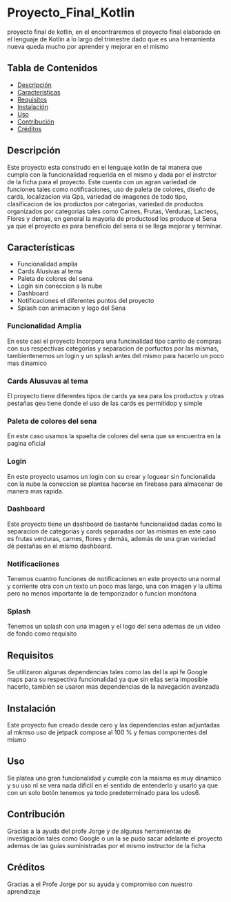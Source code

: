 # 
 

# Proyecto_Final_Kotlin

proyecto final de kotlin, en el encontraremos el proyecto final elaborado en el lenguaje de Kotlin a lo largo del trimestre dado que es una herramienta nueva queda mucho por aprender y mejorar en el mismo 

## Tabla de Contenidos
- [Descripción](#descripción)
- [Características](#características)
- [Requisitos](#requisitos)
- [Instalación](#instalación)
- [Uso](#uso)
- [Contribución](#contribución)
- [Créditos](#créditos)

## Descripción

Este proyecto esta construdo en el lenguaje kotlin de tal manera que cumpla con la funcionalidad requerida en  el mismo y dada por el instrctor de la ficha para  el proyecto. Este cuenta con un agran variedad de funciones tales como notificaciones, uso de paleta de colores, diseño de cards, localizacion via Gps, variedad de imagenes de todo tipo, clasificacion de los productos por categorias, variedad de productos organizados por categorias tales como Carnes, Frutas, Verduras, Lacteos, Flores y demas, en general la mayoria de productosd los produce el Sena ya que el proyecto es para beneficio del sena si se llega mejorar y terminar. 

## Características

* Funcionalidad amplia
* Cards Alusivas al tema
* Paleta de colores del sena
* Login sin coneccion a la nube 
* Dashboard 
* Notificaciones el diferentes puntos del proyecto
* Splash con animacion y logo del Sena



### Funcionalidad Amplia 

En este casi el proyecto Incorpora una funcinalidad tipo carrito de compras con sus respectivas categorias y separacion de porfuctos por las mismas, tambientenemos un login y un splash antes del mismo para hacerlo un poco mas dinamico 


### Cards Alusuvas al tema 

El proyecto tiene diferentes tipos de cards ya sea para los productos y otras pestañas qeu tiene donde el uso de las cards es permitidop y simple 

### Paleta de colores del sena 

En este caso usamos la spaelta de colores del sena que se encuentra en la pagina oficial 

### Login 

En este proyecto usamos un  login con su crear y loguear sin funcionalida con la nube la coneccion se plantea hacerse en firebase para almacenar de manera mas rapida.


### Dashboard 

Este proyecto tiene un dashboard de bastante funcionalidad dadas como la separacion de categorias y cards separadas oor las mismas en este caso es frutas verduras, carnes, flores y demás, además de una gran variedad dé pestañas en el mismo dashboard.


### Notificaciiones 

Tenemos cuantro funciones de notificaciones en este proyecto una normal y corriente otra con un texto un poco mas largo, una con imagen y la ultima pero no menos importante la de temporizador o funcion monótona 


### Splash 

Tenemos un splash con una imagen y el logo del sena ademas de un video de fondo como requisito 


## Requisitos

Se utilizaron algunas dependencias tales como las del la api fe Google maps para su respectiva funcionalidad ya que sin ellas seria imposible hacerlo, también se usaron mas dependencias de la navegación avanzada 

## Instalación

Este proyecto fue creado desde cero y las dependencias estan adjuntadas al mkmso uso de jetpack compose al 100 % y femas componentes del mismo 

## Uso

Se platea una gran funcionalidad y cumple con la maisma es muy dinamico y su uso nl se vera nada dificil en el sentido de entenderlo y usarlo ya que con un solo botón tenemos ya todo predeterminado para los udos6.

## Contribución

Gracias a la ayuda del profe Jorge y de algunas herramientas de investigación tales como Google o un Ia se pudo sacar adelante el proyecto ademas de las guías suministradas por el mismo instructor de la ficha

## Créditos

Gracias a el Profe Jorge por su ayuda y compromiso con nuestro aprendizaje 
